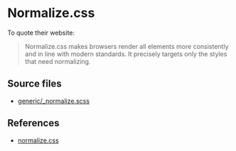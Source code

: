 # Normalize.css

To quote their website:

> Normalize.css makes browsers render all elements more consistently and in line with modern standards. It precisely targets only the styles that need normalizing.

## Source files

- [generic/_normalize.scss](../../src/generic/_normalize.scss)

## References

- [normalize.css](https://necolas.github.io/normalize.css/)
